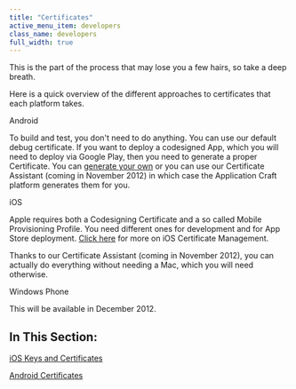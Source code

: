 ```yaml
---
title: "Certificates"
active_menu_item: developers
class_name: developers
full_width: true
---
```



This is the part of the process that may lose you a few hairs, so take a deep breath.

Here is a quick overview of the different approaches to certificates that each platform takes.

Android

To build and test, you don't need to do anything. You can use our default debug certificate. If you want to deploy a codesigned App, which you will need to deploy via Google Play, then you need to generate a proper Certificate. You can [generate your own](android-certificates/index) or you can use our Certificate Assistant (coming in November 2012) in which case the Application Craft platform generates them for you.

iOS

Apple requires both a Codesigning Certificate and a so called Mobile Provisioning Profile. You need different ones for development and for App Store deployment. [Click here](ios-keys-and-certificates/index) for more on iOS Certificate Management.

Thanks to our Certificate Assistant (coming in November 2012), you can actually do everything without needing a Mac, which you will need otherwise.

Windows Phone

This will be available in December 2012.

## In This Section:

[iOS Keys and Certificates](ios-keys-and-certificates/index)

[Android Certificates](android-certificates/index)
